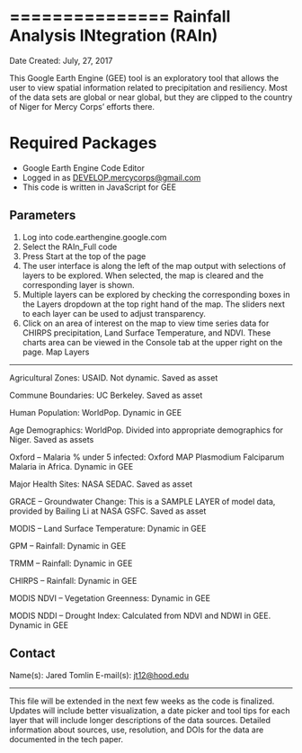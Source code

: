 ===============
 Rainfall Analysis INtegration (RAIn)
===============

Date Created: July, 27, 2017

This Google Earth Engine (GEE) tool is an exploratory tool that allows the user to view spatial information related to precipitation and resiliency. Most of the data sets are global or near global, but they are clipped to the country of Niger for Mercy Corps’ efforts there.

 Required Packages
===================
* Google Earth Engine Code Editor
* Logged in as DEVELOP.mercycorps@gmail.com
* This code is written in JavaScript for GEE

 Parameters
---------------
1. Log into code.earthengine.google.com
2. Select the RAIn_Full code
3. Press Start at the top of the page
4. The user interface is along the left of the map output with selections of layers to be explored. When selected, the map is cleared and the corresponding layer is shown. 
5. Multiple layers can be explored by checking the corresponding boxes in the Layers dropdown at the top right hand of the map. The sliders next to each layer can be used to adjust transparency.
6. Click on an area of interest on the map to view time series data for CHIRPS precipitation, Land Surface Temperature, and NDVI. These charts area can be viewed in the Console tab at the upper right on the page. 
Map Layers
----------------
Agricultural Zones: USAID. Not dynamic. Saved as asset

Commune Boundaries: UC Berkeley. Saved as asset

Human Population: WorldPop. Dynamic in GEE

Age Demographics: WorldPop. Divided into appropriate demographics for Niger. Saved as assets

Oxford – Malaria % under 5 infected: Oxford MAP Plasmodium Falciparum Malaria in Africa. Dynamic in GEE

Major Health Sites: NASA SEDAC. Saved as asset

GRACE – Groundwater Change: This is a SAMPLE LAYER of model data, provided by Bailing Li at NASA GSFC. Saved as asset

MODIS – Land Surface Temperature: Dynamic in GEE

GPM – Rainfall: Dynamic in GEE

TRMM – Rainfall: Dynamic in GEE

CHIRPS – Rainfall: Dynamic in GEE

MODIS NDVI – Vegetation Greenness: Dynamic in GEE

MODIS NDDI – Drought Index: Calculated from NDVI and NDWI in GEE. Dynamic in GEE

Contact
---------
Name(s): Jared Tomlin
E-mail(s): jt12@hood.edu

***
This file will be extended in the next few weeks as the code is finalized. Updates will include better visualization, a date picker and tool tips for each layer that will include longer descriptions of the data sources. Detailed information about sources, use, resolution, and DOIs for the data are documented in the tech paper. 

